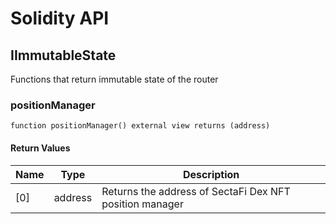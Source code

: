 # Solidity API

## IImmutableState

Functions that return immutable state of the router

### positionManager

```solidity
function positionManager() external view returns (address)
```

#### Return Values

| Name | Type | Description |
| ---- | ---- | ----------- |
| [0] | address | Returns the address of SectaFi Dex NFT position manager |

